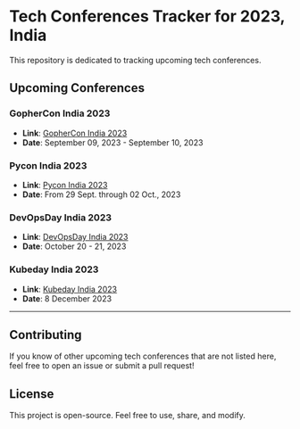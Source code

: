 # Tech Conferences Tracker for 2023, India

This repository is dedicated to tracking upcoming tech conferences.

## Upcoming Conferences

### GopherCon India 2023

- **Link**: [GopherCon India 2023](https://gopherconindia.org/)
- **Date**: September 09, 2023 - September 10, 2023

### Pycon India 2023

- **Link**: [Pycon India 2023](https://www.python.org/events/python-events/1496/)
- **Date**: From 29 Sept. through 02 Oct., 2023

### DevOpsDay India 2023

- **Link**: [DevOpsDay India 2023](https://devopsdays.org/events/2023-bengaluru/welcome/)
- **Date**: October 20 - 21, 2023

### Kubeday India 2023

- **Link**: [Kubeday India 2023](https://events.linuxfoundation.org/kubeday-india/)
- **Date**: 8 December 2023

---

## Contributing

If you know of other upcoming tech conferences that are not listed here, feel free to open an issue or submit a pull request!

## License

This project is open-source. Feel free to use, share, and modify.

